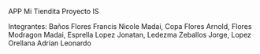 APP Mi Tiendita
Proyecto IS

Integrantes:
Baños Flores Francis Nicole
Madai,
Copa Flores Arnold,
Flores Modragon Madai,
Esprella Lopez Jonatan,
Ledezma Zeballos Jorge,
Lopez Orellana Adrian Leonardo
